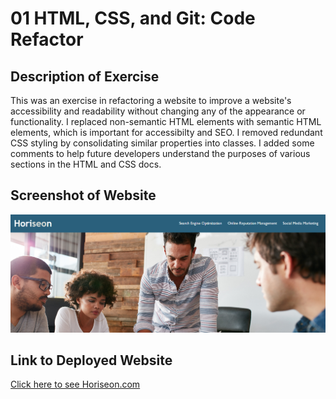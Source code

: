 # 01 HTML, CSS, and Git: Code Refactor


## Description of Exercise

This was an exercise in refactoring a website to improve a website's accessibility and readability without changing any of the appearance or functionality. I replaced non-semantic HTML elements with semantic HTML elements, which is important for accessibilty and SEO. I removed redundant CSS styling by consolidating similar properties into classes. I added some comments to help future developers understand the purposes of various sections in the HTML and CSS docs.

## Screenshot of Website

![Screenshot of the Horiseon landing page](./assets/images/screenshotForREADME.png)

## Link to Deployed Website
[Click here to see Horiseon.com](https://jmcconna.github.io/module-1-challenge/)